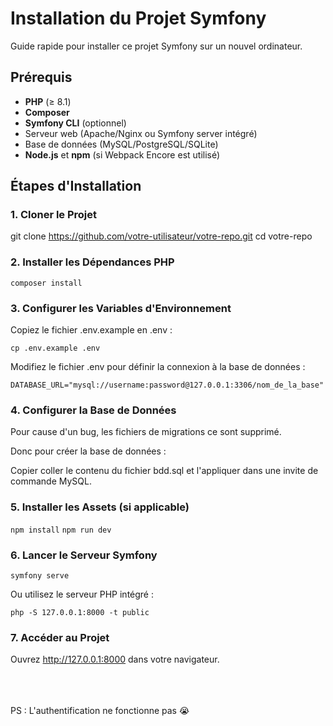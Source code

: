 # Installation du Projet Symfony

Guide rapide pour installer ce projet Symfony sur un nouvel ordinateur.

## Prérequis

- **PHP** (≥ 8.1)
- **Composer**
- **Symfony CLI** (optionnel)
- Serveur web (Apache/Nginx ou Symfony server intégré)
- Base de données (MySQL/PostgreSQL/SQLite)
- **Node.js** et **npm** (si Webpack Encore est utilisé)

## Étapes d'Installation

### 1. Cloner le Projet


git clone https://github.com/votre-utilisateur/votre-repo.git
cd votre-repo

### 2. Installer les Dépendances PHP

```composer install```

### 3. Configurer les Variables d'Environnement

Copiez le fichier .env.example en .env :

```cp .env.example .env```

Modifiez le fichier .env pour définir la connexion à la base de données :

```DATABASE_URL="mysql://username:password@127.0.0.1:3306/nom_de_la_base"```

### 4. Configurer la Base de Données

Pour cause d'un bug, les fichiers de migrations ce sont supprimé.

Donc pour créer la base de données :

Copier coller le contenu du fichier bdd.sql et l'appliquer dans une invite de commande MySQL. 

### 5. Installer les Assets (si applicable)

```npm install```
```npm run dev```

### 6. Lancer le Serveur Symfony

```symfony serve```

Ou utilisez le serveur PHP intégré :

```php -S 127.0.0.1:8000 -t public```

### 7. Accéder au Projet

Ouvrez http://127.0.0.1:8000 dans votre navigateur.

<br><br><br>
PS : L'authentification ne fonctionne pas 😭